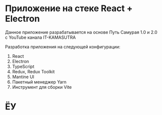 # Приложение на стеке React + Electron
Данное приложение разрабатывается на основе Путь Самурая 1.0 и 2.0 с YouTube канала IT-KAMASUTRA

Разработка приложения на следующей конфигурации:
1. React
2. Electron
3. TypeScript
4. Redux, Redux Toolkit
5. Mantine UI
6. Пакетный менеджер Yarn
7. Инструмент для сборки Vite

# ЁУ